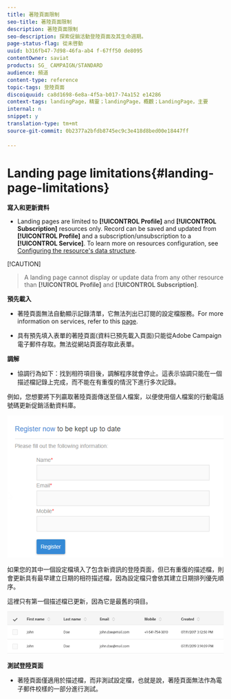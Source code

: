 ```yaml
---
title: 著陸頁面限制
seo-title: 著陸頁面限制
description: 著陸頁面限制
seo-description: 探索促銷活動登陸頁面及其生命週期。
page-status-flag: 從未啓動
uuid: b316fb47-7d98-46fa-ab4 f-67ff50 de8095
contentOwner: saviat
products: SG_ CAMPAIGN/STANDARD
audience: 頻道
content-type: reference
topic-tags: 登陸頁面
discoiquuid: ca8d1698-6e8a-4f5a-b017-74a152 e14286
context-tags: landingPage，精靈；landingPage，概觀；LandingPage，主要
internal: n
snippet: y
translation-type: tm+mt
source-git-commit: 0b2377a2bfdb8745ec9c3e418d8bed00e18447ff

---
```



# Landing page limitations{#landing-page-limitations}

**寫入和更新資料**

* Landing pages are limited to **[!UICONTROL Profile]** and **[!UICONTROL Subscription]** resources only. Record can be saved and updated from **[!UICONTROL Profile]** and a subscription/unsubscription to a **[!UICONTROL Service]**.
To learn more on resources configuration, see [Configuring the resource's data structure](../../developing/using/configuring-the-resource-s-data-structure.md).

[!CAUTION]
> A landing page cannot display or update data from any other resource than **[!UICONTROL Profile]** and **[!UICONTROL Subscription]**.

**預先載入**

* 著陸頁面無法自動顯示記錄清單，它無法列出已訂閱的設定檔服務。For more information on services, refer to this [page](../../audiences/using/creating-a-service.md).

* 具有預先填入表單的著陸頁面(資料已預先載入頁面)只能從Adobe Campaign電子郵件存取。無法從網站頁面存取此表單。

**調解**

* 協調行為如下：找到相符項目後，調解程序就會停止。這表示協調只能在一個描述檔記錄上完成，而不能在有重復的情況下進行多次記錄。

例如，您想要將下列贏取著陸頁面傳送至個人檔案，以便使用個人檔案的行動電話號碼更新促銷活動資料庫。

![](assets/landing_page_limitation_1.png)

如果您的其中一個設定檔填入了包含新資訊的登陸頁面，但已有重復的描述檔，則會更新具有最早建立日期的相符描述檔，因為設定檔只會依其建立日期排列優先順序。

這裡只有第一個描述檔已更新，因為它是最舊的項目。

![](assets/landing_page_limitation_2.png)

**測試登陸頁面**

* 著陸頁面僅適用於描述檔，而非測試設定檔，也就是說，著陸頁面無法作為電子郵件校樣的一部分進行測試。
